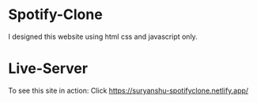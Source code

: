 # Spotify-Clone
I designed this website using html css and javascript only.

# Live-Server
To see this site in action: Click https://suryanshu-spotifyclone.netlify.app/
